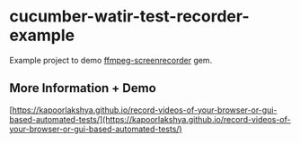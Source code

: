 # cucumber-watir-test-recorder-example
Example project to demo [ffmpeg-screenrecorder](https://github.com/kapoorlakshya/ffmpeg-screenrecorder) gem.

## More Information + Demo

[https://kapoorlakshya.github.io/record-videos-of-your-browser-or-gui-based-automated-tests/](https://kapoorlakshya.github.io/record-videos-of-your-browser-or-gui-based-automated-tests/)